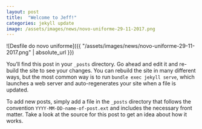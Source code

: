```yaml
---
layout: post
title:  "Welcome to Jeff!"
categories: jekyll update
image: /assets/images/news/novo-uniforme-29-11-2017.png
---
```


![Desfile do novo uniforme]({{ "/assets/images/news/novo-uniforme-29-11-2017.png" | absolute_url }})

You’ll find this post in your `_posts` directory. Go ahead and edit it and re-build the site to see your changes. You can rebuild the site in many different ways, but the most common way is to run `bundle exec jekyll serve`, which launches a web server and auto-regenerates your site when a file is updated.

To add new posts, simply add a file in the `_posts` directory that follows the convention `YYYY-MM-DD-name-of-post.ext` and includes the necessary front matter. Take a look at the source for this post to get an idea about how it works.

